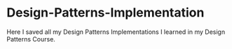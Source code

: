 # Design-Patterns-Implementation
Here I saved all my Design Patterns Implementations I learned in my Design Patterns Course.
